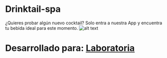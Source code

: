 # Drinktail-spa
¿Quieres probar algún nuevo cocktail? Solo entra a nuestra App y encuentra tu bebida ideal para este momento. 
![alt text](http://i67.tinypic.com/2qwkjnp.png "Description goes here")

# Desarrollado para: [Laboratoria](http://laboratoria.la)
